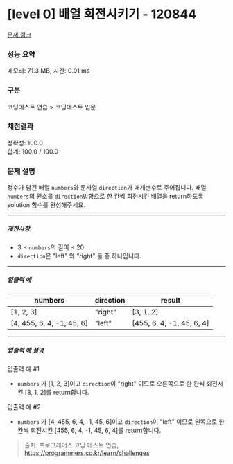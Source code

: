 # [level 0] 배열 회전시키기 - 120844 

[문제 링크](https://school.programmers.co.kr/learn/courses/30/lessons/120844) 

### 성능 요약

메모리: 71.3 MB, 시간: 0.01 ms

### 구분

코딩테스트 연습 > 코딩테스트 입문

### 채점결과

정확성: 100.0<br/>합계: 100.0 / 100.0

### 문제 설명

<p>정수가 담긴 배열 <code>numbers</code>와 문자열&nbsp;<code>direction</code>가 매개변수로 주어집니다. 배열 <code>numbers</code>의 원소를 <code>direction</code>방향으로 한 칸씩 회전시킨 배열을 return하도록 solution 함수를 완성해주세요.</p>

<hr>

<h5>제한사항</h5>

<ul>
<li>3 ≤ <code>numbers</code>의 길이 ≤ 20</li>
<li><code>direction</code>은 "left" 와 "right" 둘 중 하나입니다.</li>
</ul>

<hr>

<h5>입출력 예</h5>
<table class="table">
        <thead><tr>
<th>numbers</th>
<th>direction</th>
<th>result</th>
</tr>
</thead>
        <tbody><tr>
<td>[1, 2, 3]</td>
<td>"right"</td>
<td>[3, 1, 2]</td>
</tr>
<tr>
<td>[4, 455, 6, 4, -1, 45, 6]</td>
<td>"left"</td>
<td>[455, 6, 4, -1, 45, 6, 4]</td>
</tr>
</tbody>
      </table>
<hr>

<h5>입출력 예 설명</h5>

<p>입출력 예 #1</p>

<ul>
<li><code>numbers</code> 가 [1, 2, 3]이고 <code>direction</code>이 "right" 이므로 오른쪽으로 한 칸씩 회전시킨 [3, 1, 2]를 return합니다.</li>
</ul>

<p>입출력 예 #2</p>

<ul>
<li><code>numbers</code> 가 [4, 455, 6, 4, -1, 45, 6]이고 <code>direction</code>이 "left" 이므로 왼쪽으로 한 칸씩 회전시킨 [455, 6, 4, -1, 45, 6, 4]를 return합니다.</li>
</ul>


> 출처: 프로그래머스 코딩 테스트 연습, https://programmers.co.kr/learn/challenges